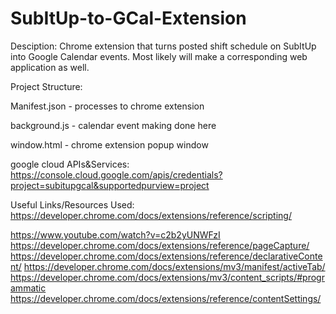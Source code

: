 # SubItUp-to-GCal-Extension
Desciption: Chrome extension that turns posted shift schedule on SubItUp into Google Calendar events.
Most likely will make a corresponding web application as well. 

Project Structure:

Manifest.json - processes to chrome extension

background.js - calendar event making done here

window.html - chrome extension popup window

google cloud APIs&Services:
https://console.cloud.google.com/apis/credentials?project=subitupgcal&supportedpurview=project

Useful Links/Resources Used:
https://developer.chrome.com/docs/extensions/reference/scripting/

https://www.youtube.com/watch?v=c2b2yUNWFzI
https://developer.chrome.com/docs/extensions/reference/pageCapture/
https://developer.chrome.com/docs/extensions/reference/declarativeContent/
https://developer.chrome.com/docs/extensions/mv3/manifest/activeTab/
https://developer.chrome.com/docs/extensions/mv3/content_scripts/#programmatic 
https://developer.chrome.com/docs/extensions/reference/contentSettings/
